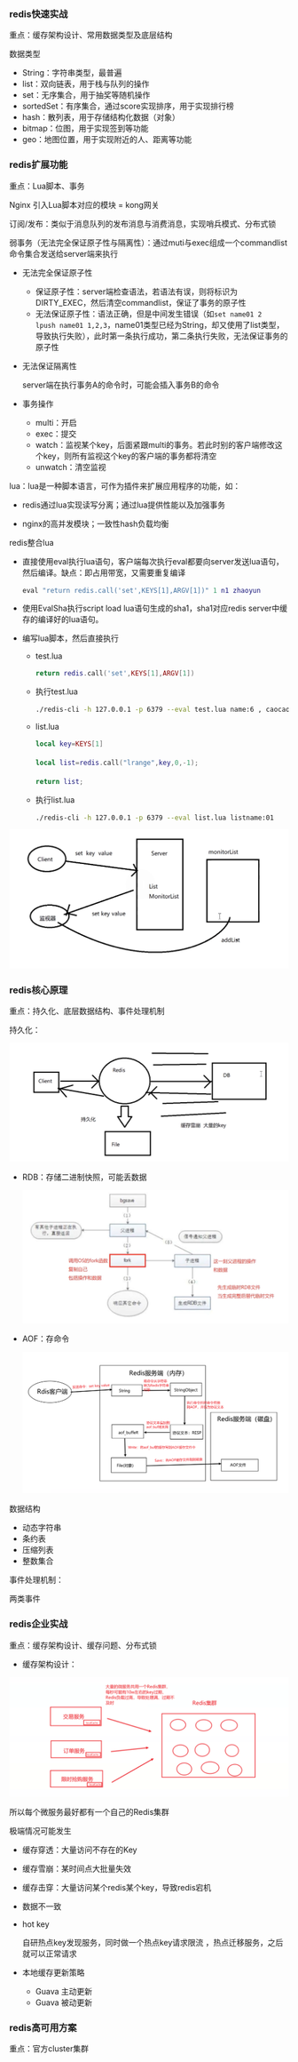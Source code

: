 ### redis快速实战

重点：缓存架构设计、常用数据类型及底层结构





数据类型

- String：字符串类型，最普遍
- list：双向链表，用于栈与队列的操作
- set：无序集合，用于抽奖等随机操作
- sortedSet：有序集合，通过score实现排序，用于实现排行榜
- hash：散列表，用于存储结构化数据（对象）
- bitmap：位图，用于实现签到等功能
- geo：地图位置，用于实现附近的人、距离等功能

















### redis扩展功能

重点：Lua脚本、事务

Nginx 引入Lua脚本对应的模块 = kong网关





订阅/发布：类似于消息队列的发布消息与消费消息，实现哨兵模式、分布式锁





弱事务（无法完全保证原子性与隔离性）：通过muti与exec组成一个commandlist命令集合发送给server端来执行

- 无法完全保证原子性
  - 保证原子性：server端检查语法，若语法有误，则将标识为DIRTY_EXEC，然后清空commandlist，保证了事务的原子性
  - 无法保证原子性：语法正确，但是中间发生错误（如`set name01 2      lpush name01 1,2,3`，name01类型已经为String，却又使用了list类型，导致执行失败），此时第一条执行成功，第二条执行失败，无法保证事务的原子性

- 无法保证隔离性

  server端在执行事务A的命令时，可能会插入事务B的命令

- 事务操作
  - multi：开启
  - exec：提交
  - watch：监视某个key，后面紧跟multi的事务。若此时别的客户端修改这个key，则所有监视这个key的客户端的事务都将清空
  - unwatch：清空监视







lua：lua是一种脚本语言，可作为插件来扩展应用程序的功能，如：

- redis通过lua实现读写分离；通过lua提供性能以及加强事务

- nginx的高并发模块；一致性hash负载均衡

redis整合lua

- 直接使用eval执行lua语句，客户端每次执行eval都要向server发送lua语句，然后编译。缺点：即占用带宽，又需要重复编译

  ```lua
  eval "return redis.call('set',KEYS[1],ARGV[1])" 1 n1 zhaoyun
  ```

- 使用EvalSha执行script load lua语句生成的sha1，sha1对应redis server中缓存的编译好的lua语句。

- 编写lua脚本，然后直接执行

  - test.lua

    ```lua
    return redis.call('set',KEYS[1],ARGV[1])
    ```

  - 执行test.lua

    ```sh
    ./redis-cli -h 127.0.0.1 -p 6379 --eval test.lua name:6 , caocao #，两边有空格
    ```

  - list.lua

    ```lua
    local key=KEYS[1] 
    
    local list=redis.call("lrange",key,0,-1); 
    
    return list;
    ```

  - 执行list.lua

    ```sh
    ./redis-cli -h 127.0.0.1 -p 6379 --eval list.lua listname:01
    ```










![image-20211220213502454](images/image-20211220213502454.png)











### redis核心原理

重点：持久化、底层数据结构、事件处理机制

持久化：

![image-20211220234025727](images/image-20211220234025727.png)

- RDB：存储二进制快照，可能丢数据

  ![image-20211220235809271](images/image-20211220235809271.png)

- AOF：存命令

  ![image-20211221005316013](images/image-20211221005316013.png)

数据结构

- 动态字符串
- 条约表
- 压缩列表
- 整数集合

事件处理机制：

两类事件



















### redis企业实战

重点：缓存架构设计、缓存问题、分布式锁

- 缓存架构设计：

![image-20211216233306346](images/image-20211216233306346.png)

所以每个微服务最好都有一个自己的Redis集群



极端情况可能发生

- 缓存穿透：大量访问不存在的Key

- 缓存雪崩：某时间点大批量失效

- 缓存击穿：大量访问某个redis某个key，导致redis宕机

- 数据不一致

- hot key

  自研热点key发现服务，同时做一个热点key请求限流 ，热点迁移服务，之后就可以正常请求

- 本地缓存更新策略
  - Guava 主动更新
  - Guava 被动更新

























### redis高可用方案

重点：官方cluster集群




